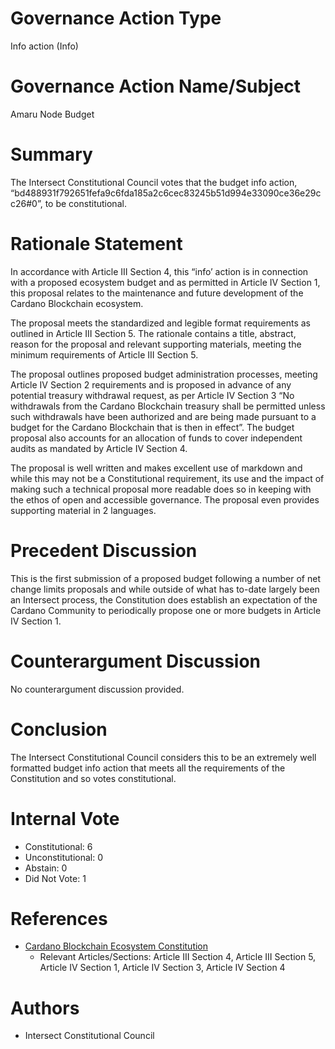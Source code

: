 # Governance Action Type

Info action (Info)

# Governance Action Name/Subject

Amaru Node Budget

# Summary

The Intersect Constitutional Council votes that the budget info action, “bd488931f792651fefa9c6fda185a2c6cec83245b51d994e33090ce36e29cc26#0”, to be constitutional.

# Rationale Statement

In accordance with Article III Section 4, this “info’ action is in connection with a proposed ecosystem budget and as permitted in Article IV Section 1, this proposal relates to the maintenance and future development of the Cardano Blockchain ecosystem.

 

The proposal meets the standardized and legible format requirements as outlined in Article III Section 5. The rationale contains a title, abstract, reason for the proposal and relevant supporting materials, meeting the minimum requirements of Article III Section 5.



The proposal outlines proposed budget administration processes, meeting Article IV Section 2 requirements and is proposed in advance of any potential treasury withdrawal request, as per Article IV Section 3 “No withdrawals from the Cardano Blockchain treasury shall be permitted unless such withdrawals have been authorized and are being made pursuant to a budget for the Cardano Blockchain that is then in effect”. The budget proposal also accounts for an allocation of funds to cover independent audits as mandated by Article IV Section 4.



The proposal is well written and makes excellent use of markdown and while this may not be a Constitutional requirement, its use and the impact of making such a technical proposal more readable does so in keeping with the ethos of open and accessible governance. The proposal even provides supporting material in 2 languages.

# Precedent Discussion

This is the first submission of a proposed budget following a number of net change limits proposals and while outside of what has to-date largely been an Intersect process, the Constitution does establish an expectation of the Cardano Community to periodically propose one or more budgets in Article IV Section 1.

# Counterargument Discussion

No counterargument discussion provided.

# Conclusion

The Intersect Constitutional Council considers this to be an extremely well formatted budget info action that meets all the requirements of the Constitution and so votes constitutional.

# Internal Vote

- Constitutional: 6
- Unconstitutional: 0
- Abstain: 0
- Did Not Vote: 1

# References

- [Cardano Blockchain Ecosystem Constitution](ipfs://bafkreiazhhawe7sjwuthcfgl3mmv2swec7sukvclu3oli7qdyz4uhhuvmy)
  - Relevant Articles/Sections: Article III Section 4, Article III Section 5, Article IV Section 1, Article IV Section 3, Article IV Section 4

# Authors

- Intersect Constitutional Council